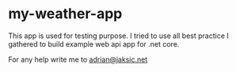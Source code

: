 # my-weather-app

This app is used for testing purpose.
I tried to use all best practice I gathered to build example web api app for .net core.

For any help write me to adrian@jaksic.net
